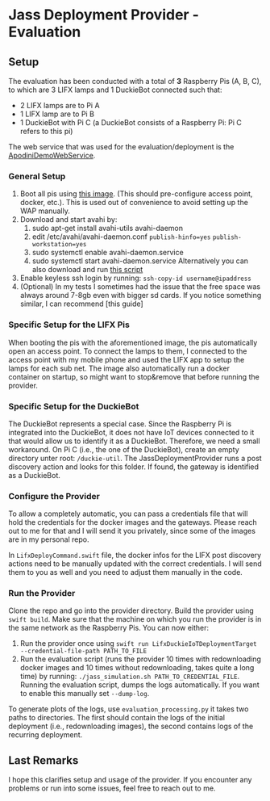 <!--
This source file is part of the JASS open source project

SPDX-FileCopyrightText: 2019-2021 Paul Schmiedmayer and the JASS project authors (see CONTRIBUTORS.md) <paul.schmiedmayer@tum.de>

SPDX-License-Identifier: MIT
-->

# Jass Deployment Provider - Evaluation

## Setup
The evaluation has been conducted with a total of **3** Raspberry Pis (A, B, C), to which are 3 LIFX lamps and 1 DuckieBot connected such that:

 - 2 LIFX lamps are to Pi A
 - 1 LIFX lamp are to Pi B 
 - 1 DuckieBot with Pi C (a DuckieBot consists of a Raspberry Pi: Pi C refers to this pi)
 
 The web service that was used for the evaluation/deployment is the [ApodiniDemoWebService](https://github.com/Apodini/ApodiniDemoWebService).

### General Setup

 1. Boot all pis using [this image](https://github.com/fa21-collaborative-drone-interactions/BuoyAP). (This should pre-configure access point, docker, etc.). This is used out of convenience to avoid setting up the WAP manually.
 2. Download and start avahi by:
    1. sudo apt-get install avahi-utils avahi-daemon
    2. edit /etc/avahi/avahi-daemon.conf
         `publish-hinfo=yes`
         `publish-workstation=yes`
    3. sudo systemctl enable avahi-daemon.service
    4. sudo systemctl start avahi-daemon.service
    Alternatively you can also download and run [this script](https://github.com/Apodini/ApodiniIoTDeploymentProvider/blob/develop/scripts/setup-IoT.sh)
3. Enable keyless ssh login by running: 
    `ssh-copy-id username@ipaddress`
4. (Optional) In my tests I sometimes had the issue that the free space was always around 7-8gb even with bigger sd cards. If you notice something similar, I can recommend [this guide]

### Specific Setup for the LIFX Pis
When booting the pis with the aforementioned image, the pis automatically open an access point. To connect the lamps to them, I connected to the access point with my mobile phone and used the LIFX app to setup the lamps for each sub net. The image also automatically run a docker container on startup, so might want to stop&remove that before running the provider. 

### Specific Setup for the DuckieBot
The DuckieBot represents a special case. Since the Raspberry Pi is integrated into the DuckieBot, it does not have IoT devices connected to it that would allow us to identify it as a DuckieBot. Therefore, we need a small workaround.
On Pi C (i.e., the one of the DuckieBot), create an empty directory unter root: `/duckie-util`. The JassDeploymentProvider runs a post discovery action and looks for this folder. If found, the gateway is identified as a DuckieBot.

### Configure the Provider
To allow a completely automatic, you can pass a credentials file that will hold the credentials for the docker images and the gateways. Please reach out to me for that and I will send it you privately, since some of the images are in my personal repo. 

In `LifxDeployCommand.swift` file, the docker infos for the LIFX post discovery actions need to be manually updated with the correct credentials. I will send them to you as well and you need to adjust them manually in the code. 

### Run the Provider
Clone the repo and go into the provider directory. Build the provider using `swift build`. Make sure that the machine on which you run the provider is in the same network as the Raspberry Pis. You can now either:
1. Run the provider once using `swift run LifxDuckieIoTDeploymentTarget --credential-file-path PATH_TO_FILE`
2. Run the evaluation script (runs the provider 10 times with redownloading docker images and 10 times without redownloading, takes quite a long time) by running: `./jass_simulation.sh PATH_TO_CREDENTIAL_FILE`.
Running the evaluation script, dumps the logs automatically. If you want to enable this manually set `--dump-log`. 

To generate plots of the logs, use `evaluation_processing.py` it takes two paths to directories. The first should contain the logs of the initial deployment (i.e., redownloading images), the second contains logs of the recurring deployment.

## Last Remarks
I hope this clarifies setup and usage of the provider. If you encounter any problems or run into some issues, feel free to reach out to me.

